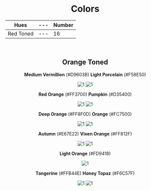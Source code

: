 <div align=center>

# Colors

Hues | --- | Number
--- | --- | ---
Red Toned | --- | 16

<br>

## Orange Toned

**Medium Vermillion** (#D9603B) **Light Porcelain** (#F58E50)

![1](https://fakeimg.pl/130x130/D9603B/?text=%20) ![1](https://fakeimg.pl/130x130/F58E50/?text=%20)

**Red Orange** (#FF3700) **Pumpkin** (#D35400)

![1](https://fakeimg.pl/130x130/FF3700/?text=%20) ![1](https://fakeimg.pl/130x130/D35400/?text=%20)

**Deep Orange** (#FF8F0D) **Orange** (#FC7500) 

![1](https://fakeimg.pl/130x130/FF8F0D/?text=%20) ![1](https://fakeimg.pl/130x130/FC7500/?text=%20)

**Autumn** (#E67E22) **Vixen Orange** (#FF812F)  

![1](https://fakeimg.pl/130x130/E67E22/?text=%20) ![1](https://fakeimg.pl/130x130/FF812F/?text=%20)

**Light Orange** (#FD9418)

![1](https://fakeimg.pl/130x130/FD9418/?text=%20)

**Tangerine** (#FFB44E) **Honey Topaz** (#F6C57F)

![1](https://fakeimg.pl/130x130/FFB44E/?text=%20) ![1](https://fakeimg.pl/130x130/F6C57F/?text=%20)

</div>
